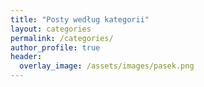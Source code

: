 ```yaml
---
title: "Posty według kategorii"
layout: categories
permalink: /categories/
author_profile: true
header:
  overlay_image: /assets/images/pasek.png
---
```

